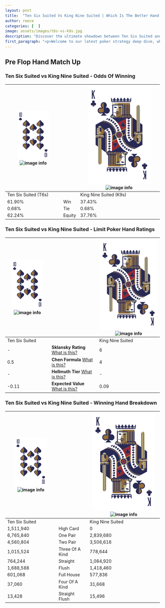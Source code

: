 ```yaml
---
layout: post
title:  "Ten Six Suited Vs King Nine Suited | Which Is The Better Hand In Poker? A Complete Guide"
author: reece
categories: [  ]
image: assets/images/t6s-vs-k9s.jpg
description: "Discover the ultimate showdown between Ten Six Suited and King Nine Suited in poker! Uncover the odds, strategies, and scenarios where one hand triumphs over the other. Get ready to up your poker game with this thrilling analysis."
first_paragraph: "<p>Welcome to our latest poker strategy deep dive, where we're pitting two distinct hands against each other in a high-stakes showdown: Ten Six Suited vs King Nine Suited.</p><p>In the dynamic world of poker, every decision counts, and knowing which hand holds the upper hand is key to your success at the table.</p><p>In this article, we'll dissect these two hands, explore the scenarios where one dominates the other, and equip you with the knowledge to make strategic choices that can tip the odds in your favor.</p><p>Get ready to unravel the intriguing dynamics of these poker hands and elevate your game to new heights.</p>"
---
```




[comment]: # (sp0)

## Pre Flop Hand Match Up

<div class="table hand-ratings" markdown="1"> 



### Ten Six Suited vs King Nine Suited - Odds Of Winning


    
| ![image info](assets/images/hand1/T.png) ![image info](assets/images/hand1/6s.png) |  | ![image info](assets/images/hand2/K.png) ![image info](assets/images/hand2/9s.png) |
| -------- | -------- | -------- |
| Ten Six Suited (T6s) |  | King Nine Suited (K9s) |
| 61.90% | Win | 37.43% |
| 0.68% | Tie | 0.68% |
| 62.24% | Equity | 37.76% |




[comment]: # (sp1)



### Ten Six Suited vs King Nine Suited - Limit Poker Hand Ratings


    
| ![image info](assets/images/hand1/T.png) ![image info](assets/images/hand1/6s.png) |  | ![image info](assets/images/hand2/K.png) ![image info](assets/images/hand2/9s.png) |
| -------- | -------- | -------- |
| Ten Six Suited |  | King Nine Suited |
| - | **Sklansky Rating** [What is this?](/sklansky-rating-explained) | 6 |
| 0.5 | **Chen Formula** [What is this?](/chen-formula-explained) | 4 |
| - | **Hellmuth Tier** [What is this?](/Hellmuth-tier-explained) | - |
| -0.11 | **Expected Value** [What is this?](/expected-value-explained) | 0.09 |




[comment]: # (sp2)



### Ten Six Suited vs King Nine Suited - Winning Hand Breakdown


    
| ![image info](assets/images/hand1/T.png) ![image info](assets/images/hand1/6s.png) |  | ![image info](assets/images/hand2/K.png) ![image info](assets/images/hand2/9s.png) |
| -------- | -------- | -------- |
| Ten Six Suited |  | King Nine Suited |
| 1,511,940 | High Card | 0 |
| 6,765,840 | One Pair | 2,839,680 |
| 4,560,804 | Two Pair | 3,506,616 |
| 1,015,524 | Three Of A Kind | 778,644 |
| 764,244 | Straight | 1,084,920 |
| 1,688,588 | Flush | 1,418,460 |
| 601,068 | Full House | 577,836 |
| 37,060 | Four Of A Kind | 31,668 |
| 13,428 | Straight Flush | 15,496 |




[comment]: # (sp3)



</div>

[comment]: # (sp4)



[comment]: # (sp5)

